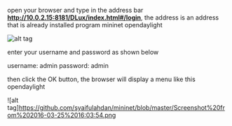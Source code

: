 
open your browser and type in the address bar <b>http://10.0.2.15:8181/DLux/index.html#/login</b>, the address is an address that is already installed program mininet opendaylight

![alt tag](https://github.com/syaifulahdan/mininet/blob/master/Screenshot%20from%202016-03-25%2015:52:33.png)

enter your username and password as shown below

username: admin
password: admin

then click the OK button, the browser will display a menu like this opendaylight


![alt tag]https://github.com/syaifulahdan/mininet/blob/master/Screenshot%20from%202016-03-25%2016:03:54.png
